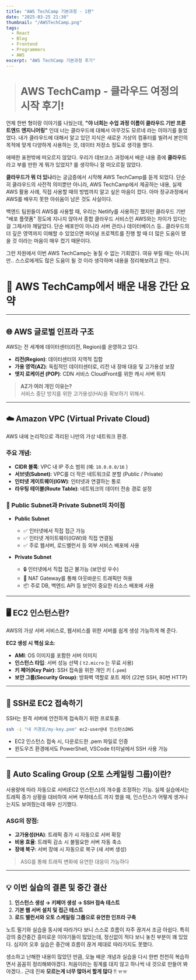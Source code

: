 ```yaml
---
title: "AWS TechCamp 기본과정 - 1편"
date: "2025-03-25 21:30"
thumbnail: "/AWSTechCamp.png"
tags:
  - React
  - Blog
  - Frontend
  - Programmers
  - AWS
excerpt: "AWS TechCamp 기본과정 후기"
---
```



> # AWS TechCamp - 클라우드 여정의 시작 후기!

언제 한번 형이랑 이야기를 나눴는데, **"야 너희는 수업 과정 이름이 클라우드 기반 프론트엔드 엔지니어링"** 인데 너는 클라우드에 대해서 아무것도 모르네 라는 이야기를 들었었다. 내가 클라우드에 대해서 알고 있던 지식은 새로운 가상의 컴퓨터를 빌려서 본인의 목적에 맞게 다양하게 사용하는 것, 데이터 저장소 정도로 생각을 했다. 

애매한 표현밖에 떠오르지 않았다. 우리가 데브코스 과정에서 배운 내용 중에 **클라우드**라고 부를 만한 게 뭐가 있었지? 를 생각하니 잘 떠오르질 않았다.

**클라우드가 뭐 더 있나**라는 궁금증에서 시작해 AWS TechCamp를 듣게 되었다. 단순히 클라우드의 사전적 의미뿐만 아니라, AWS TechCamp에서 제공하는 내용, 실제 AWS 활용 사례, 직접 사용할 때의 방법까지 알고 싶은 마음이 컸다. 아마 정규과정에서 AWS를 배우지 못한 아쉬움이 남은 것도 사실이다. 

백엔드 팀원들이 AWS를 사용할 때, 우리는 Netlify를 사용하긴 했지만 클라우드 기반 "배포 플랫폼" 정도에 지나지 않아서 종합 클라우드 서비스인 AWS와는 차이가 있다는걸 그제서야 깨달았다. 단순 배포만이 아니라 서버 관리나 데이터베이스 등.. 클라우드의 더 깊은 영역까지 이해할 수 있었으면 파이널 프로젝트를 진행 할 때 더 많은 도움이 됐을 것 이라는 마음이 매우 컸기 때문이다.

그런 차원에서 이번 AWS TechCamp는 놓칠 수 없는 기회였다. 여유 부릴 때는 아니지만.. 스스로에게도 많은 도움이 될 것 이라 생각하며 내용을 정리해보려고 한다.


# 📌 AWS TechCamp에서 배운 내용 간단 요약

---

## 🌐 AWS 글로벌 인프라 구조

AWS는 전 세계에 데이터센터(리전, Region)를 운영하고 있다.

- **리전(Region)**: 데이터센터의 지역적 집합
- **가용 영역(AZ)**: 독립적인 데이터센터로, 리전 내 장애 대응 및 고가용성 보장
- **엣지 로케이션 (POP)**: CDN 서비스 CloudFront를 위한 캐시 서버 위치

> **AZ가 여러 개인 이유는?**  
> 서비스 중단 방지를 위한 고가용성(HA)을 확보하기 위해서.

---

## ☁️ Amazon VPC (Virtual Private Cloud)

AWS 내에 논리적으로 격리된 나만의 가상 네트워크 환경.

### 주요 개념:

- **CIDR 블록**: VPC 내 IP 주소 범위 (예: `10.0.0.0/16` )
- **서브넷(Subnet)**: VPC를 더 작은 네트워크로 분할 (Public / Private)
- **인터넷 게이트웨이(IGW)**: 인터넷과 연결하는 통로
- **라우팅 테이블(Route Table)**: 네트워크의 데이터 전송 경로 설정



### 🔸 Public Subnet과 Private Subnet의 차이점

- **Public Subnet**
  - ✅ 인터넷에서 직접 접근 가능
  - ✅ 인터넷 게이트웨이(IGW)와 직접 연결됨
  - ✅ 주로 웹서버, 로드밸런서 등 외부 서비스 배포에 사용

- **Private Subnet**
  - 🔒 인터넷에서 직접 접근 불가능 (보안성 우수)
  - 🔄 NAT Gateway를 통해 아웃바운드 트래픽만 허용
  - 📦 주로 DB, 백엔드 API 등 보안이 중요한 리소스 배포에 사용

---

## 🖥️ EC2 인스턴스란?

AWS의 가상 서버 서비스로, 웹서비스를 위한 서버를 쉽게 생성 가능하게 해 준다.

**EC2 생성 시 핵심 요소**:

- **AMI**: OS 이미지를 포함한 서버 이미지
- **인스턴스 타입**: 서버 성능 선택 ( `t2.micro` 는 무료 사용)
- **키 페어(Key Pair)**: SSH 접속을 위한 개인 키 (`.pem`)
- **보안 그룹(Security Group)**: 방화벽 역할로 포트 제어 (22번 SSH, 80번 HTTP)

---

## 🔑 SSH로 EC2 접속하기

SSH는 원격 서버에 안전하게 접속하기 위한 프로토콜.

```bash
ssh -i "내 키경로/my-key.pem" ec2-user@내 인스턴스DNS
```

- EC2 인스턴스 접속 시, 다운로드한 .pem 파일로 인증
- 윈도우즈 환경에서도 PowerShell, VSCode 터미널에서 SSH 사용 가능

---

## 🚀 Auto Scaling Group (오토 스케일링 그룹)이란?

사용량에 따라 자동으로 서버(EC2 인스턴스)의 개수를 조정하는 기능. 
실제 실습에서는 트래픽 증가 상황을 대비하여 서버 부하테스트 까지 했을 때, 인스턴스가 어떻게 생겨나는지도 보여줬는데 매우 신기했다.

### ASG의 장점:

- **고가용성(HA)**: 트래픽 증가 시 자동으로 서버 확장
- **비용 효율**: 트래픽 감소 시 불필요한 서버 자동 축소
- **장애 복구**: 서버 장애 시 자동으로 복구 (새 서버 생성)

> ASG를 통해 트래픽 변화에 유연한 대응이 가능하다

---

## 💡 이번 실습의 결론 및 중간 결산

1. **인스턴스 생성 → 키페어 생성 → SSH 접속 테스트**
2. **기본 웹 서버 설치 및 접근 테스트**
3. **로드 밸런서와 오토 스케일링 그룹으로 유연한 인프라 구축**

노트 필기와 실습을 동시에 따라가다 보니 스스로 흐름이 자주 끊겨서 조금 아쉽다. 특히 강의 중간중간 흥미로운 이야기들이 많았는데, 정신없이 적다 보니 놓친 부분이 꽤 있었다. 심지어 오후 실습은 중간에 흐름이 끊겨 제대로 따라가지도 못했다.

생소하고 난해한 내용이 많았던 만큼, 오늘 배운 개념과 실습을 다시 한번 천천히 복습하면서 꼼꼼히 정리해봐야겠다. 처음이라는 핑계를 대지 않고 하나씩 내 것으로 만들어 봐야겠다..
근데 진짜 **모르는게 너무 많아서 할게 많다** !! ㅠㅠ
